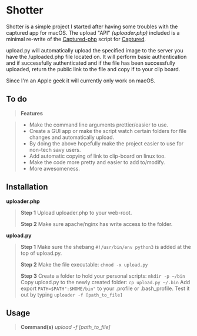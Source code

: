 Shotter
===================

Shotter is a simple project I started after having some troubles with the captured app for macOS. The upload "API" *(uploader.php)* included is a minimal re-write of the [Captured-php](https://github.com/csexton/captured-php) script for [Captured](http://www.capturedapp.com).

upload.py will automatically upload the specified image to the server you have the /uploaded.php file located on. It will perform basic authentication and if successfully authenticated and if the file has been successfully uploaded, return the public link to the file and copy if to your clip board.

Since I'm an Apple geek it will currently only work on macOS.


To do
-------------

>**Features**

 > -  Make the command line arguments prettier/easier to use.
 > -  Create a GUI app or make the script watch certain folders for file changes and automatically upload.
 > - By doing the above hopefully make the project easier to use for non-tech savy users.
 > - Add automatic copying of link to clip-board on linux too.
 > - Make the code more pretty and easier to add to/modify.
 > - More awesomeness.

Installation
-------------

**uploader.php**
>**Step 1**
>Upload uploader.php to your web-root.
>
>**Step 2**
>Make sure apache/nginx has write access to the folder.

**upload.py**
> **Step 1**
> Make sure the shebang `#!/usr/bin/env python3` is added at the top of upload.py.
>
> **Step 2**
> Make the file executable: `chmod -x upload.py`
>
> **Step 3**
> Create a folder to hold your personal scripts: `mkdir -p ~/bin`
> Copy upload.py to the newly created folder: `cp upload.py ~/.bin`
> Add export `PATH=$PATH":$HOME/bin"` to your .profile or .bash_profile.
> Test it out by typing `uploader -f [path_to_file]`


Usage
-------------

> **Command(s)**
> *upload -f [path_to_file]*


